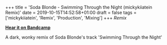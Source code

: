 +++
title = 'Soda Blonde - Swimming Through the Night (mickykiiatein Remix)'
date = 2019-10-15T14:52:58+01:00
draft = false
tags = ['mickykiiatein', 'Remix', 'Production', 'Mixing']
+++
_Remix_

[**Hear it on Bandcamp**](https://open.spotify.com/track/2eX30Z48c4JwUaNGwuzX85?si=adfd1187b1fc4bfa)


A dark, wonky remix of Soda Blonde's track 'Swimming Through the Night'